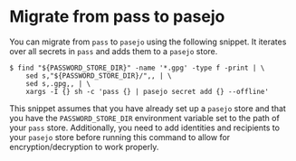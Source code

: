 # Migrate from pass to pasejo

You can migrate from `pass` to `pasejo` using the following snippet. It iterates over all secrets in `pass` and adds them to a `pasejo` store.

```shell
$ find "${PASSWORD_STORE_DIR}" -name '*.gpg' -type f -print | \
    sed s,"${PASSWORD_STORE_DIR}/",, | \
    sed s,.gpg,, | \
    xargs -I {} sh -c 'pass {} | pasejo secret add {} --offline'
```

This snippet assumes that you have already set up a `pasejo` store and that you have the `PASSWORD_STORE_DIR` environment variable set to the path of your `pass` store. Additionally, you need to add identities and recipients to your `pasejo` store before running this command to allow for encryption/decryption to work properly.
